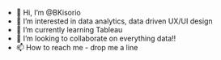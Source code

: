 - 👋 Hi, I’m @BKisorio
- 👀 I’m interested in data analytics, data driven UX/UI design
- 🌱 I’m currently learning Tableau
- 💞️ I’m looking to collaborate on everything data!!
- 📫 How to reach me - drop me a line

<!---
BKisorio/BKisorio is a ✨ special ✨ repository because its `README.md` (this file) appears on your GitHub profile.
You can click the Preview link to take a look at your changes.
--->
